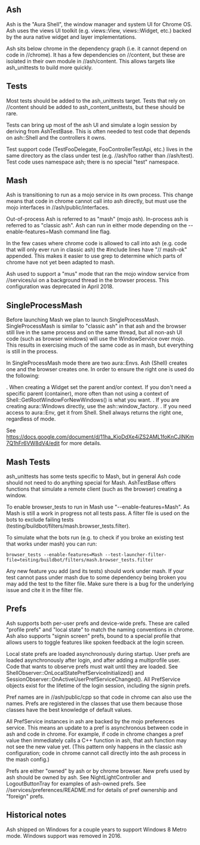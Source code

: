 Ash
---
Ash is the "Aura Shell", the window manager and system UI for Chrome OS.
Ash uses the views UI toolkit (e.g. views::View, views::Widget, etc.) backed
by the aura native widget and layer implementations.

Ash sits below chrome in the dependency graph (i.e. it cannot depend on code
in //chrome). It has a few dependencies on //content, but these are isolated
in their own module in //ash/content. This allows targets like ash_unittests
to build more quickly.

Tests
-----
Most tests should be added to the ash_unittests target. Tests that rely on
//content should be added to ash_content_unittests, but these should be rare.

Tests can bring up most of the ash UI and simulate a login session by deriving
from AshTestBase. This is often needed to test code that depends on ash::Shell
and the controllers it owns.

Test support code (TestFooDelegate, FooControllerTestApi, etc.) lives in the
same directory as the class under test (e.g. //ash/foo rather than //ash/test).
Test code uses namespace ash; there is no special "test" namespace.

Mash
----------
Ash is transitioning to run as a mojo service in its own process. This change
means that code in chrome cannot call into ash directly, but must use the mojo
interfaces in //ash/public/interfaces.

Out-of-process Ash is referred to as "mash" (mojo ash). In-process ash is
referred to as "classic ash". Ash can run in either mode depending on the
--enable-features=Mash command line flag.

In the few cases where chrome code is allowed to call into ash (e.g. code that
will only ever run in classic ash) the #include lines have "// mash-ok"
appended. This makes it easier to use grep to determine which parts of chrome
have not yet been adapted to mash.

Ash used to support a "mus" mode that ran the mojo window service from
//services/ui on a background thread in the browser process. This configuration
was deprecated in April 2018.

SingleProcessMash
-----------------

Before launching Mash we plan to launch SingleProcessMash. SingleProcessMash is
similar to "classic ash" in that ash and the browser still live in the same
process and on the same thread, but all non-ash UI code (such as browser
windows) will use the WindowService over mojo. This results in exercising much
of the same code as in mash, but everything is still in the process.

In SingleProcessMash mode there are two aura::Envs. Ash (Shell) creates one and
the browser creates one. In order to ensure the right one is used do the
following:

. When creating a Widget set the parent and/or context. If you don't need a
  specific parent (container), more often than not using a context of
  Shell::GetRootWindowForNewWindows() is what you want.
. If you are creating aura::Windows directly, use the ash::window_factory.
. If you need access to aura::Env, get it from Shell. Shell always returns the
  right one, regardless of mode.

See https://docs.google.com/document/d/11ha_KioDdXe4iZS2AML1foKnCJlNKm7Q1hFr6VW8dV4/edit for more details.

Mash Tests
-----
ash_unittests has some tests specific to Mash, but in general Ash code should
not need to do anything special for Mash. AshTestBase offers functions that
simulate a remote client (such as the browser) creating a window.

To enable browser_tests to run in Mash use "--enable-features=Mash". As
Mash is still a work in progress not all tests pass. A filter file is used on
the bots to exclude failing tests 
(testing/buildbot/filters/mash.browser_tests.filter).

To simulate what the bots run (e.g. to check if you broke an existing test that
works under mash) you can run:

`browser_tests --enable-features=Mash --test-launcher-filter-file=testing/buildbot/filters/mash.browser_tests.filter`

Any new feature you add (and its tests) should work under mash. If your test
cannot pass under mash due to some dependency being broken you may add the test
to the filter file. Make sure there is a bug for the underlying issue and cite
it in the filter file.

Prefs
-----
Ash supports both per-user prefs and device-wide prefs. These are called
"profile prefs" and "local state" to match the naming conventions in chrome. Ash
also supports "signin screen" prefs, bound to a special profile that allows
users to toggle features like spoken feedback at the login screen.

Local state prefs are loaded asynchronously during startup. User prefs are
loaded asynchronously after login, and after adding a multiprofile user. Code
that wants to observe prefs must wait until they are loaded. See
ShellObserver::OnLocalStatePrefServiceInitialized() and
SessionObserver::OnActiveUserPrefServiceChanged(). All PrefService objects exist
for the lifetime of the login session, including the signin prefs.

Pref names are in //ash/public/cpp so that code in chrome can also use the
names. Prefs are registered in the classes that use them because those classes
have the best knowledge of default values.

All PrefService instances in ash are backed by the mojo preferences service.
This means an update to a pref is asynchronous between code in ash and code in
chrome. For example, if code in chrome changes a pref value then immediately
calls a C++ function in ash, that ash function may not see the new value yet.
(This pattern only happens in the classic ash configuration; code in chrome
cannot call directly into the ash process in the mash config.)

Prefs are either "owned" by ash or by chrome browser. New prefs used by ash
should be owned by ash. See NightLightController and LogoutButtonTray for
examples of ash-owned prefs. See //services/preferences/README.md for details of
pref ownership and "foreign" prefs.

Historical notes
----------------
Ash shipped on Windows for a couple years to support Windows 8 Metro mode.
Windows support was removed in 2016.

